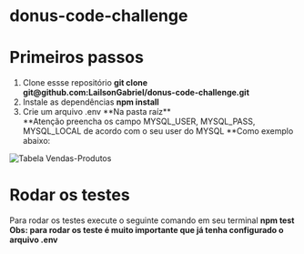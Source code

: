 # donus-code-challenge

# Primeiros passos
<ol>
  <li>Clone essse repositório <strong>git clone git@github.com:LailsonGabriel/donus-code-challenge.git</strong></li>
  <li>Instale as dependências <strong>npm install</strong></li>
  <li>Crie um arquivo .env **Na pasta raíz**</strong></li>
  **Atenção preencha os campo MYSQL_USER, MYSQL_PASS, MYSQL_LOCAL de acordo com o seu user do MYSQL
  **Como exemplo abaixo:
</ol>


![Tabela Vendas-Produtos](https://github.com/LailsonGabriel/donus-code-challenge/blob/main/env-example.png)



# Rodar os testes
Para rodar os testes execute o seguinte comando em seu terminal <strong>npm test<strong> **<span>Obs: para rodar os teste é muito importante que já tenha configurado o arquivo .env<span>**
